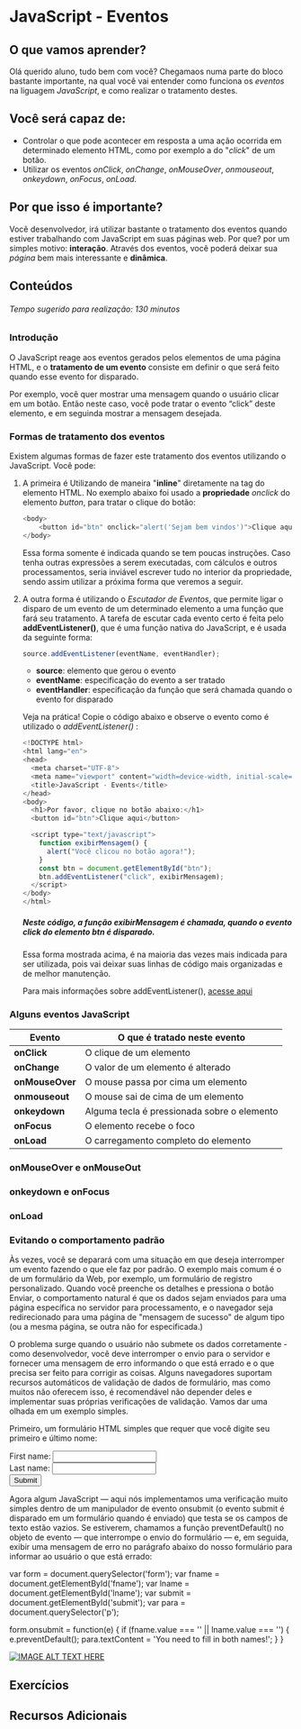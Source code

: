 # JavaScript - Eventos

## O que vamos aprender?
Olá querido aluno, tudo bem com você? 
Chegamaos numa parte do bloco bastante importante, na qual você vai entender como funciona os *eventos* na liguagem *JavaScript*, e como realizar o tratamento destes.

## Você será capaz de:
- Controlar o que pode acontecer em resposta a uma ação ocorrida em determinado elemento HTML, como por exemplo a do "*click*" de um botão.
- Utilizar os eventos *onClick*, *onChange*, *onMouseOver*, *onmouseout*, *onkeydown*, *onFocus*, *onLoad*.
  
## Por que isso é importante?
Você desenvolvedor, irá utilizar bastante o tratamento dos eventos quando estiver trabalhando com JavaScript em suas páginas web. Por que? por um simples motivo: **interação**. Através dos eventos, você poderá deixar sua *página* bem mais interessante e **dinâmica**.

## Conteúdos
###### Tempo sugerido para realização: 130 minutos
### Introdução
O JavaScript reage aos eventos gerados pelos elementos de uma página HTML, e o **tratamento de um evento** consiste em definir o que será feito quando esse evento for disparado.

Por exemplo, você quer mostrar uma mensagem quando o usuário clicar em um botão. Então neste caso, você pode tratar o evento “click” deste elemento, e em seguinda mostrar a mensagem desejada.

### Formas de tratamento dos eventos

Existem algumas formas de fazer este tratamento dos eventos utilizando o JavaScript. Você pode:
      
1. A primeira é Utilizando de maneira "**inline**" diretamente na tag do elemento HTML. No exemplo abaixo foi usado a **propriedade** *onclick* do elemento *button*, para tratar o clique do botão:

    ``` javascript
    <body>
        <button id="btn" onclick="alert('Sejam bem vindos')">Clique aqui</button>
    </body>
    ```
    Essa forma somente é indicada quando se tem poucas instruções. Caso tenha outras expressões a serem executadas, com cálculos e outros processamentos, seria inviável escrever tudo no interior da propriedade, sendo assim utilizar a próxima forma que veremos a seguir.

1. A outra forma é utilizando o *Escutador de Eventos*, que permite ligar o disparo de um evento de um determinado elemento a uma função que fará seu tratamento. A tarefa de escutar cada evento certo é feita pelo **addEventListener()**, que é uma função nativa do JavaScript, e é usada da seguinte forma:

    ```javascript
    source.addEventListener(eventName, eventHandler);
    ```
    - **source**: elemento que gerou o evento 
    - **eventName**: especificação do evento a ser tratado
    - **eventHandler**: especificação da função que será chamada quando o evento for disparado 

    Veja na prática! Copie o código abaixo e observe o evento como é utilizado o *addEventListener()* :

    ```javascript
    <!DOCTYPE html>
    <html lang="en">
    <head>
      <meta charset="UTF-8">
      <meta name="viewport" content="width=device-width, initial-scale=1.0">
      <title>JavaScript - Events</title>
    </head>
    <body>
      <h1>Por favor, clique no botão abaixo:</h1>
      <button id="btn">Clique aqui</button>

      <script type="text/javascript">
        function exibirMensagem() { 
          alert("Você clicou no botão agora!"); 
        }
        const btn = document.getElementById("btn");
        btn.addEventListener("click", exibirMensagem);
      </script>
    </body>
    </html>
    ```
    ##### Neste código, a função *exibirMensagem* é chamada, quando o evento *click* do elemento **btn** é disparado.
      Essa forma mostrada acima, é na maioria das vezes mais indicada para ser utilizada, pois vai deixar suas linhas de código mais organizadas e de melhor manutenção.
      
      Para mais informações sobre addEventListener(), [acesse aqui](https://www.w3schools.com/js/js_htmldom_eventlistener.asp)

### Alguns eventos JavaScript

|Evento| O que é tratado neste evento|
  |------|----------------|
  |**onClick**| O clique de um elemento 
  |**onChange**| O valor de um elemento é alterado
  |**onMouseOver**| O mouse passa por cima um elemento
  |**onmouseout**| O mouse sai de cima de um elemento
  |**onkeydown**| Alguma tecla é pressionada sobre o elemento
  |**onFocus**| O elemento recebe o foco
  |**onLoad**| O carregamento completo do elemento


### onMouseOver e onMouseOut

### onkeydown e onFocus

### onLoad

### Evitando o comportamento padrão

Às vezes, você se deparará com uma situação em que deseja interromper um evento fazendo o que ele faz por padrão. O exemplo mais comum é o de um formulário da Web, por exemplo, um formulário de registro personalizado. Quando você preenche os detalhes e pressiona o botão Enviar, o comportamento natural é que os dados sejam enviados para uma página específica no servidor para processamento, e o navegador seja redirecionado para uma página de "mensagem de sucesso" de algum tipo (ou a mesma página, se outra não for especificada.)

O problema surge quando o usuário não submete os dados corretamente - como desenvolvedor, você deve interromper o envio para o servidor e fornecer uma mensagem de erro informando o que está errado e o que precisa ser feito para corrigir as coisas. Alguns navegadores suportam recursos automáticos de validação de dados de formulário, mas como muitos não oferecem isso, é recomendável não depender deles e implementar suas próprias verificações de validação. Vamos dar uma olhada em um exemplo simples.

Primeiro, um formulário HTML simples que requer que você digite seu primeiro e último nome:

<form>
  <div>
    <label for="fname">First name: </label>
    <input id="fname" type="text">
  </div>
  <div>
    <label for="lname">Last name: </label>
    <input id="lname" type="text">
  </div>
  <div>
     <input id="submit" type="submit">
  </div>
</form>
<p></p>
Agora algum JavaScript — aqui nós implementamos uma verificação muito simples dentro de um manipulador de evento onsubmit (o evento submit é disparado em um formulário quando é enviado) que testa se os campos de texto estão vazios. Se estiverem, chamamos a função preventDefault() no objeto de evento — que interrompe o envio do formulário — e, em seguida, exibir uma mensagem de erro no parágrafo abaixo do nosso formulário para informar ao usuário o que está errado:

var form = document.querySelector('form');
var fname = document.getElementById('fname');
var lname = document.getElementById('lname');
var submit = document.getElementById('submit');
var para = document.querySelector('p');

form.onsubmit = function(e) {
  if (fname.value === '' || lname.value === '') {
    e.preventDefault();
    para.textContent = 'You need to fill in both names!';
  }
}

[![IMAGE ALT TEXT HERE](https://encrypted-tbn0.gstatic.com/images?q=tbn%3AANd9GcT-PJdQJxnRzTu8k3ZsmPSrGqAnUVDzfBS-2w&usqp=CAU)](https://www.youtube.com/watch?v=YUHQ8_zUKz8)


## Exercícios
## Recursos Adicionais
